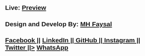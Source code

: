 <link rel="stylesheet" href="https://cdnjs.cloudflare.com/ajax/libs/font-awesome/4.7.0/css/font-awesome.min.css">
<div style="font-family: sans-serif;">
    <h2>Live: <a href="">Preview</a></h2>
    <h2>Design and Develop By: <a href="#">MH Faysal</a></h2>
    <h2>
        <a href="">Facebook ||</a>
        <a href="">LinkedIn || </a>
        <a href="">GitHub || </a>
        <a href="">Instagram || </a>
        <a href="">Twitter ||></a>
        <a href=""> WhatsApp</i></a>
    </h2>
</div>
